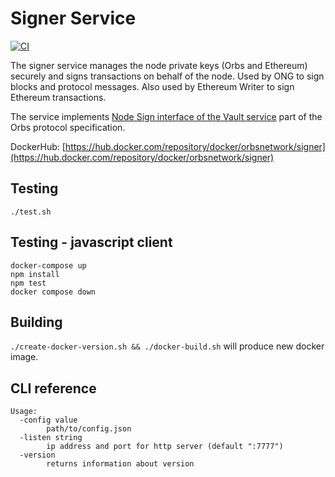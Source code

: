 # Signer Service

[![CI](https://circleci.com/gh/orbs-network/signer-service/tree/master.svg?style=svg)](https://circleci.com/gh/orbs-network/signer-service/tree/master)

The signer service manages the node private keys (Orbs and Ethereum) securely and signs transactions on behalf of the node. Used by ONG to sign blocks and protocol messages. Also used by Ethereum Writer to sign Ethereum transactions.

The service implements [Node Sign interface of the Vault service](https://github.com/orbs-network/orbs-spec/blob/master/vchain-architecture/services/vault.md#nodesign) part of the Orbs protocol specification.

DockerHub: [https://hub.docker.com/repository/docker/orbsnetwork/signer](https://hub.docker.com/repository/docker/orbsnetwork/signer)

## Testing

`./test.sh`

## Testing - javascript client

```
docker-compose up
npm install
npm test
docker compose down
```


## Building

`./create-docker-version.sh && ./docker-build.sh` will produce new docker image.

## CLI reference

```
Usage:
  -config value
    	path/to/config.json
  -listen string
    	ip address and port for http server (default ":7777")
  -version
    	returns information about version
```
